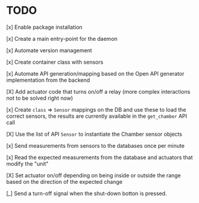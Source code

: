 # TODO 

[x] Enable package installation

[x] Create a main entry-point for the daemon

[x] Automate version management

[x] Create container class with sensors

[x] Automate API generation/mapping based on the Open API generator implementation from the backend

[X] Add actuator code that turns on/off a relay (more complex interactions not to be solved right now)

[x] Create `class` => `Sensor` mappings on the DB and use these to load the correct sensors, the results are currently available in the `get_chamber` API call

[X] Use the list of API `Sensor` to instantiate the Chamber sensor objects

[x] Send measurements from sensors to the databases once per minute

[x] Read the expected measurements from the database and actuators that modify the "unit"

[X] Set actuator on/off depending on being inside or outside the range based on the direction of the expected change

[_] Send a turn-off signal when the shut-down botton is pressed. 
